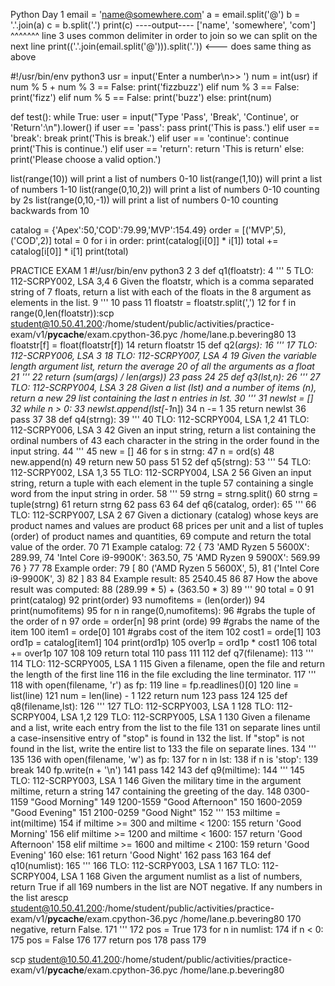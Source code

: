 Python Day 1
email = 'name@somewhere.com'
a = email.split('@')
b = '.'.join(a)
c = b.split('.')
print(c)
----output----
['name', 'somewhere', 'com']
^^^^^^^
line 3 uses common delimiter in order to join so we can split on the next line
print(('.'.join(email.split('@'))).split('.'))       <---   does same thing as above


 #!/usr/bin/env python3
 usr = input('Enter a number\n>> ')
 num = int(usr)
 if num % 5 + num % 3 == False:
    print('fizzbuzz')
 elif num % 3 == False:
    print('fizz')
 elif num % 5 == False:
    print('buzz')
 else:
    print(num)


def test():
  while True:
    user = input("Type 'Pass', 'Break', 'Continue', or 'Return':\n").lower()
    if user == 'pass':
      pass
      print('This is pass.')
    elif user == 'break':
      break
      print('This is break.')
    elif user == 'continue':
      continue
      print('This is continue.')
    elif user == 'return':
      return 'This is return'
    else:
      print('Please choose a valid option.')

list(range(10))
    will print a list of numbers 0-10
list(range(1,10))
    will print a list of numbers 1-10
list(range(0,10,2))
    will print a list of numbers 0-10 counting by 2s 
list(range(0,10,-1))
    will print a list of numbers 0-10 counting backwards from 10


catalog = {'Apex':50,'COD':79.99,'MVP':154.49}
order = [('MVP',5),('COD',2)]
total = 0
for i in order:
    print(catalog[i[0]] * i[1])
    total += catalog[i[0]] * i[1]
print(total)


  PRACTICE EXAM
  1 #!/usr/bin/env python3
  2 
  3 def q1(floatstr):
  4     '''
  5     TLO: 112-SCRPY002, LSA 3,4
  6     Given the floatstr, which is a comma separated string of
  7     floats, return a list with each of the floats in the 
  8     argument as elements in the list.
  9     '''
 10     pass
 11     floatstr = floatstr.split(',')
 12     for f in range(0,len(floatstr)):scp student@10.50.41.200:/home/student/public/activities/practice-exam/v1/__pycache__/exam.cpython-36.pyc /home/lane.p.bevering80
 13         floatstr[f] = float(floatstr[f])
 14     return floatstr
 15 def q2(*args):
 16     '''
 17     TLO: 112-SCRPY006, LSA 3
 18     TLO: 112-SCRPY007, LSA 4
 19     Given the variable length argument list, return the average
 20     of all the arguments as a float
 21     '''
 22     return (sum(args) / len(args))
 23     pass
 24 
 25 def q3(lst,n):
 26     '''
 27     TLO: 112-SCRPY004, LSA 3
 28     Given a list (lst) and a number of items (n), return a new 
 29     list containing the last n entries in lst.
 30     '''
 31     newlst = []
 32     while n > 0:
 33         newlst.append(lst[-1*n])
 34         n -= 1
 35     return newlst
 36     pass
 37 
 38 def q4(strng):
 39     '''
 40     TLO: 112-SCRPY004, LSA 1,2
 41     TLO: 112-SCRPY006, LSA 3
 42     Given an input string, return a list containing the ordinal numbers of 
 43     each character in the string in the order found in the input string.
 44     '''
 45     new = []
 46     for s in strng:
 47         n = ord(s)
 48         new.append(n)
 49     return new
 50     pass
 51 
 52 def q5(strng):
 53     '''
 54     TLO: 112-SCRPY002, LSA 1,3
 55     TLO: 112-SCRPY004, LSA 2
 56     Given an input string, return a tuple with each element in the tuple
 57     containing a single word from the input string in order.
 58     '''
 59     strng = strng.split()
 60     strng = tuple(strng)
 61     return strng
 62     pass
 63 
 64 def q6(catalog, order):
 65     '''
 66     TLO: 112-SCRPY007, LSA 2
 67     Given a dictionary (catalog) whose keys are product names and values are product
 68     prices per unit and a list of tuples (order) of product names and quantities,
 69     compute and return the total value of the order.
 70 
 71     Example catalog:
 72     {
 73         'AMD Ryzen 5 5600X': 289.99,
 74         'Intel Core i9-9900K': 363.50,
 75         'AMD Ryzen 9 5900X': 569.99
 76     }
 77 
 78     Example order:
 79     [
 80         ('AMD Ryzen 5 5600X', 5), 
 81         ('Intel Core i9-9900K', 3)
 82     ]
 83 
 84     Example result:
 85     2540.45 
 86 
 87     How the above result was computed:
 88     (289.99 * 5) + (363.50 * 3)
 89     '''
 90     total = 0
 91     print(catalog)
 92     print(order)
 93     numofitems = (len(order))
 94     print(numofitems)
 95     for n in range(0,numofitems):
 96         #grabs the tuple of the order of n 
 97         orde = order[n]
 98         print (orde)
 99         #grabs the name of the item
100         item1 = orde[0]
101         #grabs cost of the item 
102         cost1 = orde[1]
103         ord1p = catalog[item1]
104         print(ord1p)
105         over1p = ord1p * cost1
106         total += over1p
107 
108 
109     return total
110     pass
111 
112 def q7(filename):
113     '''
114     TLO: 112-SCRPY005, LSA 1
115     Given a filename, open the file and return the length of the first line 
116     in the file excluding the line terminator.
117     '''
118     with open(filename, 'r') as fp:
119         line = fp.readlines()[0]
120         line = list(line)
121         num = len(line) - 1
122         return num
123     pass
124 
125 def q8(filename,lst):
126     '''
127     TLO: 112-SCRPY003, LSA 1
128     TLO: 112-SCRPY004, LSA 1,2
129     TLO: 112-SCRPY005, LSA 1
130     Given a filename and a list, write each entry from the list to the file
131     on separate lines until a case-insensitive entry of "stop" is found in 
132     the list. If "stop" is not found in the list, write the entire list to 
133     the file on separate lines.
134     '''
135 
136     with open(filename, 'w') as fp:
137         for n in lst:
138             if n is 'stop':
139                 break
140             fp.write(n + '\n')
141     pass
142 
143 def q9(miltime):
144     '''
145     TLO: 112-SCRPY003, LSA 1
146     Given the military time in the argument miltime, return a string 
147     containing the greeting of the day.
148     0300-1159 "Good Morning"
149     1200-1559 "Good Afternoon"
150     1600-2059 "Good Evening"
151     2100-0259 "Good Night"
152     '''
153     miltime = int(miltime)
154     if miltime >= 300 and miltime < 1200:
155         return 'Good Morning'
156     elif miltime >= 1200 and miltime < 1600:
157         return 'Good Afternoon'
158     elif miltime >= 1600 and miltime < 2100:
159         return 'Good Evening'
160     else:
161         return 'Good Night'
162     pass
163 
164 def q10(numlist):
165     '''
166     TLO: 112-SCRPY003, LSA 1
167     TLO: 112-SCRPY004, LSA 1
168     Given the argument numlist as a list of numbers, return True if all 
169     numbers in the list are NOT negative. If any numbers in the list arescp student@10.50.41.200:/home/student/public/activities/practice-exam/v1/__pycache__/exam.cpython-36.pyc /home/lane.p.bevering80
170     negative, return False.
171     '''
172     pos = True
173     for n in numlist:
174         if n < 0:
175             pos = False
176 
177     return pos
178     pass
179 

scp student@10.50.41.200:/home/student/public/activities/practice-exam/v1/__pycache__/exam.cpython-36.pyc /home/lane.p.bevering80








